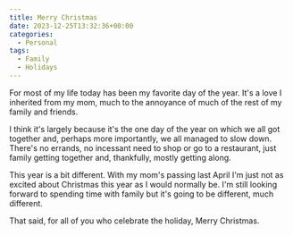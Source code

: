 ```yaml
---
title: Merry Christmas
date: 2023-12-25T13:32:36+00:00
categories:
  - Personal
tags:
  - Family
  - Holidays
---
```


For most of my life today has been my favorite day of the year. It's a love I inherited from my mom, much to the annoyance of much of the rest of my family and friends.

I think it's largely because it's the one day of the year on which we all got together and, perhaps more importantly, we all managed to slow down. There's no errands, no incessant need to shop or go to a restaurant, just family getting together and, thankfully, mostly getting along.

This year is a bit different. With my mom's passing last April I'm just not as excited about Christmas this year as I would normally be. I'm still looking forward to spending time with family but it's going to be different, much different.

That said, for all of you who celebrate the holiday, Merry Christmas.